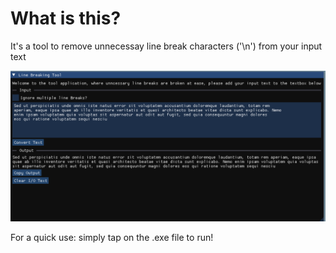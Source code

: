 # What is this?

It's a tool to remove unnecessay line break characters ('\n') from your input text

![Appearence](Looks.png)

For a quick use: simply tap on the .exe file to run!